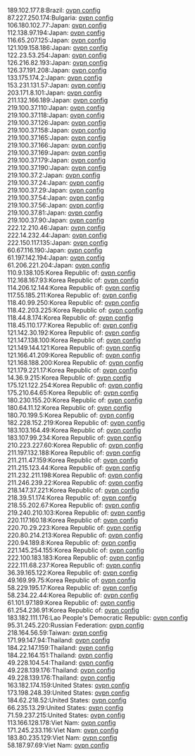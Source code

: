 189.102.177.8:Brazil: [ovpn config](vpn/189_102_177_8.ovpn)  
87.227.250.174:Bulgaria: [ovpn config](vpn/87_227_250_174.ovpn)  
106.180.102.77:Japan: [ovpn config](vpn/106_180_102_77.ovpn)  
112.138.97.194:Japan: [ovpn config](vpn/112_138_97_194.ovpn)  
116.65.207.125:Japan: [ovpn config](vpn/116_65_207_125.ovpn)  
121.109.158.186:Japan: [ovpn config](vpn/121_109_158_186.ovpn)  
122.23.53.254:Japan: [ovpn config](vpn/122_23_53_254.ovpn)  
126.216.82.193:Japan: [ovpn config](vpn/126_216_82_193.ovpn)  
126.37.191.208:Japan: [ovpn config](vpn/126_37_191_208.ovpn)  
133.175.174.2:Japan: [ovpn config](vpn/133_175_174_2.ovpn)  
153.231.131.57:Japan: [ovpn config](vpn/153_231_131_57.ovpn)  
203.171.8.101:Japan: [ovpn config](vpn/203_171_8_101.ovpn)  
211.132.166.189:Japan: [ovpn config](vpn/211_132_166_189.ovpn)  
219.100.37.110:Japan: [ovpn config](vpn/219_100_37_110.ovpn)  
219.100.37.118:Japan: [ovpn config](vpn/219_100_37_118.ovpn)  
219.100.37.126:Japan: [ovpn config](vpn/219_100_37_126.ovpn)  
219.100.37.158:Japan: [ovpn config](vpn/219_100_37_158.ovpn)  
219.100.37.165:Japan: [ovpn config](vpn/219_100_37_165.ovpn)  
219.100.37.166:Japan: [ovpn config](vpn/219_100_37_166.ovpn)  
219.100.37.169:Japan: [ovpn config](vpn/219_100_37_169.ovpn)  
219.100.37.179:Japan: [ovpn config](vpn/219_100_37_179.ovpn)  
219.100.37.190:Japan: [ovpn config](vpn/219_100_37_190.ovpn)  
219.100.37.2:Japan: [ovpn config](vpn/219_100_37_2.ovpn)  
219.100.37.24:Japan: [ovpn config](vpn/219_100_37_24.ovpn)  
219.100.37.29:Japan: [ovpn config](vpn/219_100_37_29.ovpn)  
219.100.37.54:Japan: [ovpn config](vpn/219_100_37_54.ovpn)  
219.100.37.56:Japan: [ovpn config](vpn/219_100_37_56.ovpn)  
219.100.37.81:Japan: [ovpn config](vpn/219_100_37_81.ovpn)  
219.100.37.90:Japan: [ovpn config](vpn/219_100_37_90.ovpn)  
222.12.210.46:Japan: [ovpn config](vpn/222_12_210_46.ovpn)  
222.14.232.44:Japan: [ovpn config](vpn/222_14_232_44.ovpn)  
222.150.117.135:Japan: [ovpn config](vpn/222_150_117_135.ovpn)  
60.67.116.190:Japan: [ovpn config](vpn/60_67_116_190.ovpn)  
61.197.142.194:Japan: [ovpn config](vpn/61_197_142_194.ovpn)  
61.206.221.204:Japan: [ovpn config](vpn/61_206_221_204.ovpn)  
110.9.138.105:Korea Republic of: [ovpn config](vpn/110_9_138_105.ovpn)  
112.168.167.93:Korea Republic of: [ovpn config](vpn/112_168_167_93.ovpn)  
114.206.12.144:Korea Republic of: [ovpn config](vpn/114_206_12_144.ovpn)  
117.55.185.211:Korea Republic of: [ovpn config](vpn/117_55_185_211.ovpn)  
118.40.99.250:Korea Republic of: [ovpn config](vpn/118_40_99_250.ovpn)  
118.42.203.225:Korea Republic of: [ovpn config](vpn/118_42_203_225.ovpn)  
118.44.8.174:Korea Republic of: [ovpn config](vpn/118_44_8_174.ovpn)  
118.45.110.177:Korea Republic of: [ovpn config](vpn/118_45_110_177.ovpn)  
121.142.30.192:Korea Republic of: [ovpn config](vpn/121_142_30_192.ovpn)  
121.147.138.100:Korea Republic of: [ovpn config](vpn/121_147_138_100.ovpn)  
121.149.144.121:Korea Republic of: [ovpn config](vpn/121_149_144_121.ovpn)  
121.166.41.209:Korea Republic of: [ovpn config](vpn/121_166_41_209.ovpn)  
121.168.188.200:Korea Republic of: [ovpn config](vpn/121_168_188_200.ovpn)  
121.179.221.17:Korea Republic of: [ovpn config](vpn/121_179_221_17.ovpn)  
14.36.9.215:Korea Republic of: [ovpn config](vpn/14_36_9_215.ovpn)  
175.121.122.254:Korea Republic of: [ovpn config](vpn/175_121_122_254.ovpn)  
175.210.64.65:Korea Republic of: [ovpn config](vpn/175_210_64_65.ovpn)  
180.230.155.20:Korea Republic of: [ovpn config](vpn/180_230_155_20.ovpn)  
180.64.11.12:Korea Republic of: [ovpn config](vpn/180_64_11_12.ovpn)  
180.70.199.5:Korea Republic of: [ovpn config](vpn/180_70_199_5.ovpn)  
182.228.152.219:Korea Republic of: [ovpn config](vpn/182_228_152_219.ovpn)  
183.103.164.49:Korea Republic of: [ovpn config](vpn/183_103_164_49.ovpn)  
183.107.99.234:Korea Republic of: [ovpn config](vpn/183_107_99_234.ovpn)  
210.223.227.60:Korea Republic of: [ovpn config](vpn/210_223_227_60.ovpn)  
211.197.132.188:Korea Republic of: [ovpn config](vpn/211_197_132_188.ovpn)  
211.211.47.159:Korea Republic of: [ovpn config](vpn/211_211_47_159.ovpn)  
211.215.123.44:Korea Republic of: [ovpn config](vpn/211_215_123_44.ovpn)  
211.232.211.198:Korea Republic of: [ovpn config](vpn/211_232_211_198.ovpn)  
211.246.239.22:Korea Republic of: [ovpn config](vpn/211_246_239_22.ovpn)  
218.147.37.221:Korea Republic of: [ovpn config](vpn/218_147_37_221.ovpn)  
218.39.51.174:Korea Republic of: [ovpn config](vpn/218_39_51_174.ovpn)  
218.55.202.67:Korea Republic of: [ovpn config](vpn/218_55_202_67.ovpn)  
219.240.210.103:Korea Republic of: [ovpn config](vpn/219_240_210_103.ovpn)  
220.117.160.18:Korea Republic of: [ovpn config](vpn/220_117_160_18.ovpn)  
220.70.29.223:Korea Republic of: [ovpn config](vpn/220_70_29_223.ovpn)  
220.80.214.213:Korea Republic of: [ovpn config](vpn/220_80_214_213.ovpn)  
220.94.189.8:Korea Republic of: [ovpn config](vpn/220_94_189_8.ovpn)  
221.145.254.155:Korea Republic of: [ovpn config](vpn/221_145_254_155.ovpn)  
222.100.183.183:Korea Republic of: [ovpn config](vpn/222_100_183_183.ovpn)  
222.111.68.237:Korea Republic of: [ovpn config](vpn/222_111_68_237.ovpn)  
36.39.165.122:Korea Republic of: [ovpn config](vpn/36_39_165_122.ovpn)  
49.169.99.75:Korea Republic of: [ovpn config](vpn/49_169_99_75.ovpn)  
58.229.195.17:Korea Republic of: [ovpn config](vpn/58_229_195_17.ovpn)  
58.234.22.44:Korea Republic of: [ovpn config](vpn/58_234_22_44.ovpn)  
61.101.97.189:Korea Republic of: [ovpn config](vpn/61_101_97_189.ovpn)  
61.254.236.91:Korea Republic of: [ovpn config](vpn/61_254_236_91.ovpn)  
183.182.111.176:Lao People's Democratic Republic: [ovpn config](vpn/183_182_111_176.ovpn)  
95.31.245.220:Russian Federation: [ovpn config](vpn/95_31_245_220.ovpn)  
218.164.56.59:Taiwan: [ovpn config](vpn/218_164_56_59.ovpn)  
171.99.147.94:Thailand: [ovpn config](vpn/171_99_147_94.ovpn)  
184.22.147.159:Thailand: [ovpn config](vpn/184_22_147_159.ovpn)  
184.22.164.151:Thailand: [ovpn config](vpn/184_22_164_151.ovpn)  
49.228.104.54:Thailand: [ovpn config](vpn/49_228_104_54.ovpn)  
49.228.139.176:Thailand: [ovpn config](vpn/49_228_139_176.ovpn)  
49.228.139.176:Thailand: [ovpn config](vpn/49_228_139_176.ovpn)  
163.182.174.159:United States: [ovpn config](vpn/163_182_174_159.ovpn)  
173.198.248.39:United States: [ovpn config](vpn/173_198_248_39.ovpn)  
184.62.218.52:United States: [ovpn config](vpn/184_62_218_52.ovpn)  
66.235.13.29:United States: [ovpn config](vpn/66_235_13_29.ovpn)  
71.59.237.215:United States: [ovpn config](vpn/71_59_237_215.ovpn)  
113.166.128.178:Viet Nam: [ovpn config](vpn/113_166_128_178.ovpn)  
171.245.233.116:Viet Nam: [ovpn config](vpn/171_245_233_116.ovpn)  
183.80.235.129:Viet Nam: [ovpn config](vpn/183_80_235_129.ovpn)  
58.187.97.69:Viet Nam: [ovpn config](vpn/58_187_97_69.ovpn)  
